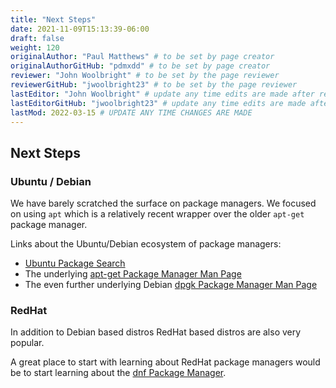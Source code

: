 ```yaml
---
title: "Next Steps"
date: 2021-11-09T15:13:39-06:00
draft: false
weight: 120
originalAuthor: "Paul Matthews" # to be set by page creator
originalAuthorGitHub: "pdmxdd" # to be set by page creator
reviewer: "John Woolbright" # to be set by the page reviewer
reviewerGitHub: "jwoolbright23" # to be set by the page reviewer
lastEditor: "John Woolbright" # update any time edits are made after review
lastEditorGitHub: "jwoolbright23" # update any time edits are made after review
lastMod: 2022-03-15 # UPDATE ANY TIME CHANGES ARE MADE
---
```


## Next Steps

### Ubuntu / Debian

We have barely scratched the surface on package managers. We focused on using `apt` which is a relatively recent wrapper over the older `apt-get` package manager.

Links about the Ubuntu/Debian ecosystem of package managers:

- [Ubuntu Package Search](https://packages.ubuntu.com/)
- The underlying [apt-get Package Manager Man Page](https://linux.die.net/man/8/apt-get)
- The even further underlying Debian [dpgk Package Manager Man Page](https://www.man7.org/linux/man-pages/man1/dpkg.1.html)

### RedHat

In addition to Debian based distros RedHat based distros are also very popular.

A great place to start with learning about RedHat package managers would be to start learning about the [dnf Package Manager](https://www.man7.org/linux/man-pages/man8/dnf.8.html).